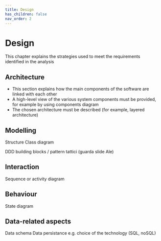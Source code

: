 ```yaml
---
title: Design
has_children: false
nav_order: 2
---
```


# Design

This chapter explains the strategies used to meet the requirements identified in the analysis

## Architecture

- This section explains how the main components of the software are linked with each other
- A high-level view of the various system components must be provided, for example by using components diagram
- The chosen architecture must be described (for example, layered architecture)

## Modelling
Structure
Class diagram

DDD building blocks / pattern tattici (guarda slide Ale)

## Interaction
Sequence or activity diagram

## Behaviour
State diagram

## Data-related aspects
Data schema
Data persistance e.g. choice of the technology (SQL, noSQL)
